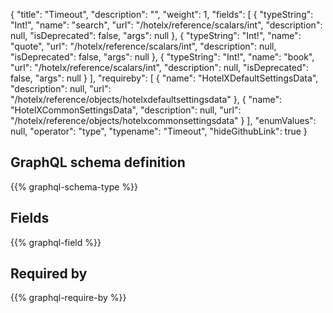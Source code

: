 {
  "title": "Timeout",
  "description": "",
  "weight": 1,
  "fields": [
    {
      "typeString": "Int!",
      "name": "search",
      "url": "/hotelx/reference/scalars/int",
      "description": null,
      "isDeprecated": false,
      "args": null
    },
    {
      "typeString": "Int!",
      "name": "quote",
      "url": "/hotelx/reference/scalars/int",
      "description": null,
      "isDeprecated": false,
      "args": null
    },
    {
      "typeString": "Int!",
      "name": "book",
      "url": "/hotelx/reference/scalars/int",
      "description": null,
      "isDeprecated": false,
      "args": null
    }
  ],
  "requireby": [
    {
      "name": "HotelXDefaultSettingsData",
      "description": null,
      "url": "/hotelx/reference/objects/hotelxdefaultsettingsdata"
    },
    {
      "name": "HotelXCommonSettingsData",
      "description": null,
      "url": "/hotelx/reference/objects/hotelxcommonsettingsdata"
    }
  ],
  "enumValues": null,
  "operator": "type",
  "typename": "Timeout",
  "hideGithubLink": true
}
## GraphQL schema definition

{{% graphql-schema-type %}}

## Fields

{{% graphql-field %}}

## Required by

{{% graphql-require-by %}}
